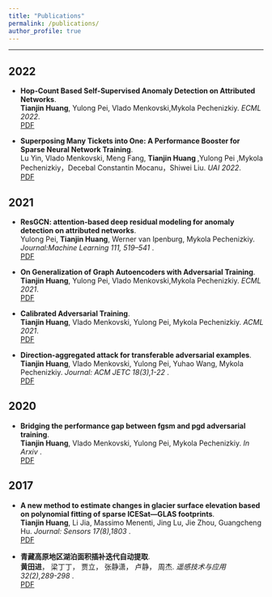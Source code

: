 ```yaml
---
title: "Publications"
permalink: /publications/
author_profile: true
---
```


---
## 2022

* <b>Hop-Count Based Self-Supervised Anomaly Detection on Attributed Networks</b>. <br>
<b>Tianjin Huang</b>, Yulong Pei, Vlado Menkovski,Mykola Pechenizkiy. <i>ECML 2022</i>.<br>
[PDF](https://arxiv.org/abs/2104.07917)

* <b>Superposing Many Tickets into One: A Performance Booster for Sparse Neural Network Training</b>. <br>
Lu Yin, Vlado Menkovski, Meng Fang, <b>Tianjin Huang </b>,Yulong Pei ,Mykola Pechenizkiy，Decebal Constantin Mocanu，Shiwei Liu. <i>UAI 2022</i>.<br>
[PDF](https://arxiv.org/abs/2205.15322)

## 2021

* <b>ResGCN: attention-based deep residual modeling for anomaly detection on attributed networks</b>. <br>
Yulong Pei, <b>Tianjin Huang</b>, Werner van Ipenburg, Mykola Pechenizkiy. <i>Journal:Machine Learning 111, 519–541 </i>.<br>
[PDF](https://link.springer.com/article/10.1007/s10994-021-06044-0)

* <b>On Generalization of Graph Autoencoders with Adversarial Training</b>. <br>
<b>Tianjin Huang</b>, Yulong Pei, Vlado Menkovski,Mykola Pechenizkiy. <i>ECML 2021</i>.<br>
[PDF](https://link.springer.com/chapter/10.1007/978-3-030-86520-7_23)

* <b>Calibrated Adversarial Training</b>. <br>
<b>Tianjin Huang</b>, Vlado Menkovski, Yulong Pei, Mykola Pechenizkiy. <i>ACML 2021</i>.<br>
[PDF](https://proceedings.mlr.press/v157/huang21a)

* <b>Direction-aggregated attack for transferable adversarial examples</b>. <br>
<b>Tianjin Huang</b>, Vlado Menkovski, Yulong Pei, Yuhao Wang, Mykola Pechenizkiy. <i>Journal: ACM JETC 18(3),1-22 </i>.<br>
[PDF](https://dl.acm.org/doi/full/10.1145/3501769)

## 2020


* <b>Bridging the performance gap between fgsm and pgd adversarial training</b>. <br>
<b>Tianjin Huang</b>, Vlado Menkovski, Yulong Pei, Mykola Pechenizkiy. <i>In Arxiv </i>.<br>
[PDF](https://arxiv.org/abs/2011.05157)

## 2017

* <b>A new method to estimate changes in glacier surface elevation based on polynomial fitting of sparse ICESat—GLAS footprints</b>. <br>
<b>Tianjin Huang</b>, Li Jia, Massimo Menenti, Jing Lu, Jie Zhou, Guangcheng Hu. <i>Journal: Sensors 17(8),1803 </i>.<br>
[PDF](https://www.mdpi.com/1424-8220/17/8/1803)

  
* <b>青藏高原地区湖泊面积插补迭代自动提取</b>. <br>
  <b>黄田进</b>， 梁丁丁， 贾立， 张静潇， 卢静， 周杰. <i> 遥感技术与应用 32(2),289-298 </i>.<br>
[PDF](http://www.cqvip.com/qk/96858x/201702/672125365.html)

  


